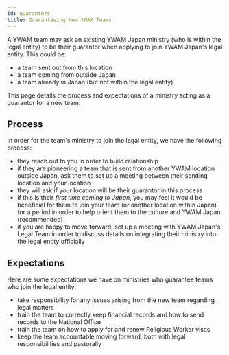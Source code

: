 ```yaml
---
id: guarantors
title: Guaranteeing New YWAM Teams
---
```


A YWAM team may ask an existing YWAM Japan ministry (who is within the legal entity) to be their guarantor when applying to join YWAM Japan's legal entity. This could be:

- a team sent out from this location
- a team coming from outside Japan
- a team already in Japan (but not within the legal entity)

This page details the process and expectations of a ministry acting as a guarantor for a new team.


## Process

In order for the team's ministry to join the legal entity, we have the following process:

- they reach out to you in order to build relationship
- if they are pioneering a team that is sent from another YWAM location outside Japan, ask them to set up a meeting between their sending location and your location
- they will ask if your location will be their guarantor in this process
- if this is their *first time coming to Japan*, you may feel it would be beneficial for them to join your team (or another location within Japan) for a period in order to help orient them to the culture and YWAM Japan (recommended)
- if you are happy to move forward, set up a meeting with YWAM Japan's Legal Team in order to discuss details on integrating their ministry into the legal entity officially

## Expectations

Here are some expectations we have on ministries who guarantee teams who join the legal entity:

- take responsibility for any issues arising from the new team regarding legal matters
- train the team to correctly keep financial records and how to send records to the National Office
- train the team on how to apply for and renew Religious Worker visas
- keep the team accountable moving forward, both with legal responsibilities and pastorally
